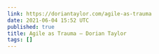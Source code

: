 ```yaml
---
link: https://doriantaylor.com/agile-as-trauma
date: 2021-06-04 15:52 UTC
published: true
title: Agile as Trauma — Dorian Taylor
tags: []
---
```



